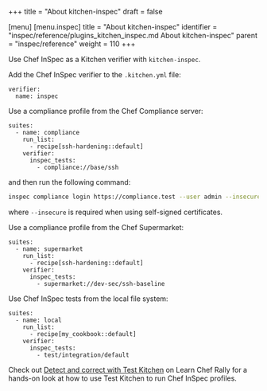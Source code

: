 +++
title = "About kitchen-inspec"
draft = false

[menu]
  [menu.inspec]
    title = "About kitchen-inspec"
    identifier = "inspec/reference/plugins_kitchen_inspec.md About kitchen-inspec"
    parent = "inspec/reference"
    weight = 110
+++

Use Chef InSpec as a Kitchen verifier with `kitchen-inspec`.

Add the Chef InSpec verifier to the `.kitchen.yml` file:

```YML
verifier:
  name: inspec
```

Use a compliance profile from the Chef Compliance server:

```YML
suites:
  - name: compliance
    run_list:
      - recipe[ssh-hardening::default]
    verifier:
      inspec_tests:
        - compliance://base/ssh
```

and then run the following command:

```bash
inspec compliance login https://compliance.test --user admin --insecure --token ''
```

where `--insecure` is required when using self-signed certificates.

Use a compliance profile from the Chef Supermarket:

```YML
suites:
  - name: supermarket
    run_list:
      - recipe[ssh-hardening::default]
    verifier:
      inspec_tests:
        - supermarket://dev-sec/ssh-baseline
```

Use Chef InSpec tests from the local file system:

```YML
suites:
  - name: local
    run_list:
      - recipe[my_cookbook::default]
    verifier:
      inspec_tests:
        - test/integration/default
```

Check out [Detect and correct with Test Kitchen](https://learn.chef.io/modules/detect-correct-kitchen#/) on Learn Chef Rally for a hands-on look at how to use Test Kitchen to run Chef InSpec profiles.
